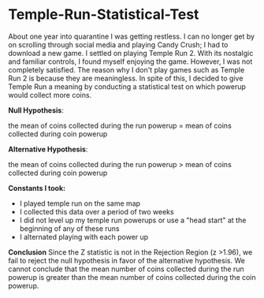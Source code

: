 # Temple-Run-Statistical-Test

About one year into quarantine I was getting restless. I can no longer get by on scrolling through social media and playing Candy Crush; I had to download a new game. I settled on playing Temple Run 2. With its nostalgic and familiar controls, I found myself enjoying the game. However, I was not completely satisfied. The reason why I don't play games such as Temple Run 2 is because they are meaningless. In spite of this, I decided to give Temple Run a meaning by conducting a statistical test on which powerup would collect more coins. 

**Null Hypothesis**:

the mean of coins collected during the run powerup = mean of coins collected during coin powerup 


**Alternative Hypothesis**:

the mean of coins collected during the run powerup > mean of coins collected during coin powerup 


**Constants I took:**
- I played temple run on the same map
- I collected this data over a period of two weeks
- I did not level up my temple run powerups or use a "head start" at the beginning of any of these runs
- I alternated playing with each power up

**Conclusion**
Since the Z statistic is not in the Rejection Region (z >1.96), we fail to reject the null hypothesis in favor of the alternative hypothesis. We cannot conclude that the mean number of coins collected during the run powerup is greater than the mean number of coins collected during the coin powerup. 
